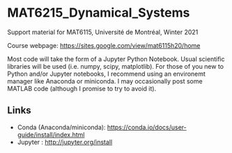 # MAT6215_Dynamical_Systems
Support material for MAT6115, Université de Montréal, Winter 2021

Course webpage: https://sites.google.com/view/mat6115h20/home

Most code will take the form of a Jupyter Python Notebook. Usual scientific libraries will be used (i.e. numpy, scipy, matplotlib). For those of you new to Python and/or Jupyter notebooks, I recommend using an environemt manager like Anaconda or miniconda. I may occasionally post some MATLAB code (although I promise to try to avoid it).

## Links

* Conda (Anaconda/miniconda): https://conda.io/docs/user-guide/install/index.html
* Jupyter : http://jupyter.org/install

